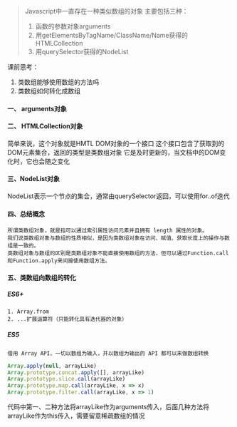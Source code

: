 > Javascript中一直存在一种类似数组的对象
> 主要包括三种：
> 1. 函数的参数对象arguments
> 2. 用getElementsByTagName/ClassName/Name获得的HTMLCollection
> 3. 用querySelector获得的NodeList

课前思考：

1. 类数组能够使用数组的方法吗
2. 类数组如何转化成数组

#### 一、 arguments对象


#### 二、 HTMLCollection对象

简单来说，这个对象就是HMTL DOM对象的一个接口
这个接口包含了获取到的DOM元素集合，返回的类型是类数组对象
它是及时更新的，当文档中的DOM变化时，它也会随之变化

#### 三、NodeList对象

NodeList表示一个节点的集合，通常由querySelector返回，可以使用for..of迭代

#### 四、总结概念

    所谓类数组对象，就是指可以通过索引属性访问元素并且拥有 length 属性的对象。
    我们说类数组对象与数组的性质相似，是因为类数组对象在访问、赋值、获取长度上的操作与数组是一致的。
    类数组对象与数组的区别是类数组对象不能直接使用数组的方法，但可以通过Function.call和Function.apply来间接使用数组方法。
    
#### 五、类数组向数组的转化

##### ES6+

    1. Array.from
    2. ...扩展运算符（只能转化具有迭代器的对象）
    
##### ES5

    借用 Array API，一切以数组为输入，并以数组为输出的 API 都可以来做数组转换
```javascript
Array.apply(null, arrayLike)
Array.prototype.concat.apply([], arrayLike)
Array.prototype.slice.call(arrayLike)
Array.prototype.map.call(arrayLike, x => x)
Array.prototype.filter.call(arrayLike, x => 1)


```

代码中第一、二种方法将arrayLike作为arguments传入，后面几种方法将arrayLike作为this传入，需要留意稀疏数组的情况


 
    

